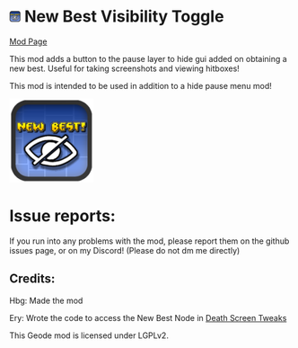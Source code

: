# <img src="logo.png" width="20" alt="the mod's but small logo" /> New Best Visibility Toggle
[Mod Page](https://geode-sdk.org/mods/hbg1010.hidenewbest)

This mod adds a button to the pause layer to hide gui added on obtaining a new best. Useful for taking screenshots and viewing hitboxes!

This mod is intended to be used in addition to a hide pause menu mod!

<img src="logo.png" width="150" alt="the mod's logo" />

# Issue reports:
If you run into any problems with the mod, please report them on the github issues page, or on my Discord! (Please do not dm me directly)

## Credits:
Hbg: Made the mod

Ery: Wrote the code to access the New Best Node in [Death Screen Tweaks](https://github.com/RayDeeUx/DeathScreenTweaks/blob/main/src/PlayLayer.cpp)



This Geode mod is licensed under LGPLv2.
